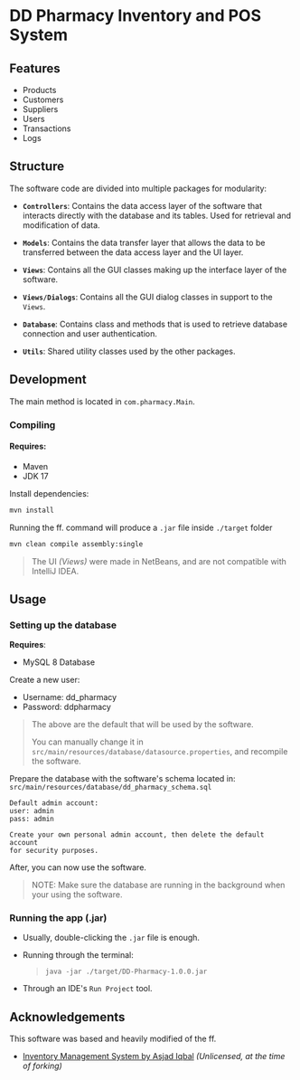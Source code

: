 # DD Pharmacy Inventory and POS System

## Features

- Products
- Customers
- Suppliers
- Users
- Transactions
- Logs

## Structure

The software code are divided into multiple packages for modularity:

- **`Controllers`**: Contains the data access layer of the software that interacts directly with the database and
  its tables. Used for retrieval and modification of data.

- **`Models`**: Contains the data transfer layer that allows the data to be transferred between the data
  access layer and the UI layer.

- **`Views`**: Contains all the GUI classes making up the interface layer of the software.

- **`Views/Dialogs`**: Contains all the GUI dialog classes in support to the `Views`.

- **`Database`**: Contains class and methods that is used to retrieve database connection and user authentication.

- **`Utils`**: Shared utility classes used by the other packages.


## Development

The main method is located in `com.pharmacy.Main`.

### Compiling

#### Requires:
 - Maven
 - JDK 17

Install dependencies:

```sh
mvn install
```

Running the ff. command will produce a `.jar` file inside `./target` folder

```sh
mvn clean compile assembly:single
```

> The UI _(Views)_ were made in NetBeans, and are not compatible with IntelliJ IDEA.

## Usage

### Setting up the database

**Requires**:
 - MySQL 8 Database

Create a new user:
- Username: dd_pharmacy
- Password: ddpharmacy

> The above are the default that will be used by the software.
> 
> You can manually change it in `src/main/resources/database/datasource.properties`,
> and recompile the software.

Prepare the database with the software's schema located in:
`src/main/resources/database/dd_pharmacy_schema.sql`

```
Default admin account:
user: admin
pass: admin

Create your own personal admin account, then delete the default account
for security purposes.
```

After, you can now use the software.

> NOTE: Make sure the database are running in the background when
> your using the software.

### Running the app (.jar)

- Usually, double-clicking the `.jar` file is enough.

- Running through the terminal:

  > ```
  > java -jar ./target/DD-Pharmacy-1.0.0.jar
  > ```

- Through an IDE's `Run Project` tool.

## Acknowledgements

This software was based and heavily modified of the ff.

- [Inventory Management System by Asjad Iqbal](https://github.com/AsjadIqbal/InventoryManagementSystem/tree/fa42a6b59265870256b4d1d0cc13e526ddb9679e)
  _(Unlicensed, at the time of forking)_
